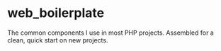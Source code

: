 # web_boilerplate
The common components I use in most PHP projects. Assembled for a clean, quick start on new projects.
